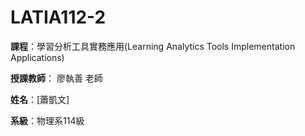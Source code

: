 # LATIA112-2

__課程__：學習分析工具實務應用(Learning Analytics Tools Implementation Applications)

__授課教師__： 廖執善 老師

__姓名__：[蕭凱文]

__系級__：物理系114級
